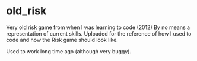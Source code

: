 # old_risk
Very old risk game from when I was learning to code (2012)
By no means a representation of current skills. Uploaded for the reference of how I used to code and how the Risk game should look like.  

Used to work long time ago (although very buggy).
